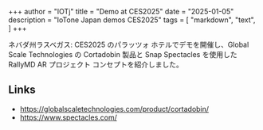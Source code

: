 +++
author = "IOTj"
title = "Demo at CES2025"
date = "2025-01-05"
description = "IoTone Japan demos CES2025"
tags = [
    "markdown",
    "text",
]
+++

ネバダ州ラスベガス: CES2025 のパラッツォ ホテルでデモを開催し、Global Scale Technologies の Cortadobin 製品と Snap Spectacles を使用した RallyMD AR プロジェクト コンセプトを紹介しました。

## Links

- https://globalscaletechnologies.com/product/cortadobin/
- https://www.spectacles.com/